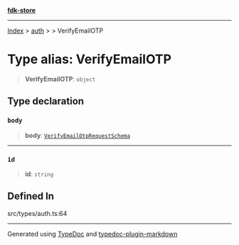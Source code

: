 [**fdk-store**](../../../README.md)
***

[Index](../../../API.md) > [auth](../../README.md) > [<internal>](../README.md) > VerifyEmailOTP

# Type alias: VerifyEmailOTP

> **VerifyEmailOTP**: `object`

## Type declaration

### `body`

> **body**: [`VerifyEmailOtpRequestSchema`](type-alias.VerifyEmailOtpRequestSchema.md)

***

### `id`

> **id**: `string`

## Defined In

src/types/auth.ts:64

***
Generated using [TypeDoc](https://typedoc.org/) and [typedoc-plugin-markdown](https://www.npmjs.com/package/typedoc-plugin-markdown)
